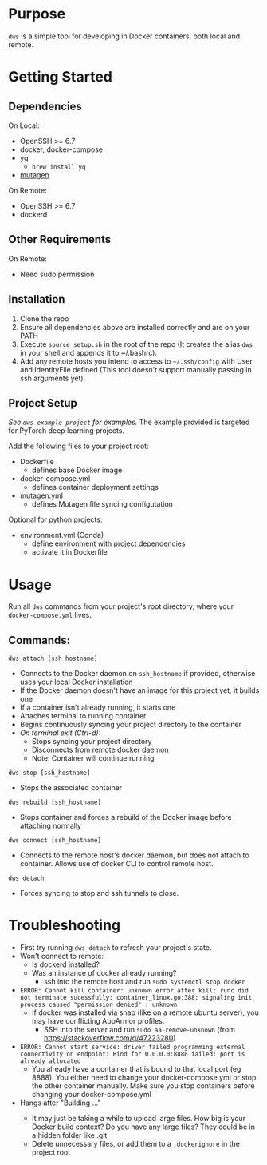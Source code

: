 # Purpose

`dws` is a simple tool for developing in Docker containers, both local and remote.

# Getting Started
## Dependencies
On Local:
* OpenSSH >= 6.7
* docker, docker-compose
* yq
  * `brew install yq`
* [mutagen](https://mutagen.io)

On Remote:
* OpenSSH >= 6.7
* dockerd

## Other Requirements
On Remote:
* Need sudo permission

## Installation
1. Clone the repo
2. Ensure all dependencies above are installed correctly and are on your PATH
3. Execute `source setup.sh` in the root of the repo (It creates the alias `dws` in your shell and appends it to ~/.bashrc).
4. Add any remote hosts you intend to access to `~/.ssh/config` with User and IdentityFile defined (This tool doesn't support manually passing in ssh arguments yet).

## Project Setup
*See `dws-example-project` for examples.*
The example provided is targeted for PyTorch deep learning projects.

Add the following files to your project root:
* Dockerfile
  * defines base Docker image
* docker-compose.yml
  * defines container deployment settings
* mutagen.yml
  * defines Mutagen file syncing configutation

Optional for python projects:
* environment.yml (Conda)
  * define environment with project dependencies
  * activate it in Dockerfile

# Usage
Run all `dws` commands from your project's root directory, where your `docker-compose.yml` lives.

## Commands:
`dws attach [ssh_hostname]`
* Connects to the Docker daemon on `ssh_hostname` if provided, otherwise uses your local Docker installation
* If the Docker daemon doesn't have an image for this project yet, it builds one
* If a container isn't already running, it starts one
* Attaches terminal to running container
* Begins continuously syncing your project directory to the container
* *On terminal exit (Ctrl-d):*
  * Stops syncing your project directory
  * Disconnects from remote docker daemon
  * Note: Container will continue running

`dws stop [ssh_hostname]`
* Stops the associated container

`dws rebuild [ssh_hostname]`
* Stops container and forces a rebuild of the Docker image before attaching normally

`dws connect [ssh_hostname]`
* Connects to the remote host's docker daemon, but does not attach to container. Allows use of docker CLI to control remote host.

`dws detach`
* Forces syncing to stop and ssh tunnels to close.




# Troubleshooting
* First try running `dws detach` to refresh your project's state.
* Won't connect to remote:
  * Is dockerd installed?
  * Was an instance of docker already running?
    * ssh into the remote host and run `sudo systemctl stop docker`
* `ERROR: Cannot kill container: unknown error after kill: runc did not terminate sucessfully: container_linux.go:388: signaling init process caused "permission denied" : unknown`
  * If docker was installed via snap (like on a remote ubuntu server), you may have conflicting AppArmor profiles.
    * SSH into the server and run `sudo aa-remove-unknown`  (from https://stackoverflow.com/q/47223280)
* `ERROR: Cannot start service: driver failed programming external connectivity on endpoint: Bind for 0.0.0.0:8888 failed: port is already allocated`
  * You already have a container that is bound to that local port (eg 8888). You either need to change your docker-compose.yml or stop the other container manually. Make sure you stop containers before changing your docker-compose.yml
* Hangs after "Building <project>..."
  * It may just be taking a while to upload large files. How big is your Docker build context? Do you have any large files? They could be in a hidden folder like .git
  * Delete unnecessary files, or add them to a `.dockerignore` in the project root
